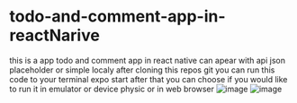 # todo-and-comment-app-in-reactNarive
this is a app todo and comment app in react native can apear with api json placeholder or simple localy
after cloning this repos git you can run this code to your terminal
expo start 
after that you can choose if you would like to run it in emulator or device physic or in web browser
![image](https://user-images.githubusercontent.com/56350989/187438371-5869b7a6-0526-4de4-8ca0-db32a73dc241.png)
![image](https://user-images.githubusercontent.com/56350989/187438533-182a0ab1-e0e5-446d-8810-82f06dda706b.png)
